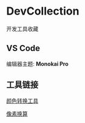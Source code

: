 # DevCollection
开发工具收藏


## VS Code 

编辑器主题: **Monokai Pro**

## 工具链接

[颜色转换工具](http://www.yuangongju.com/color "空")

[像素换算](http://pxtoem.com/)
